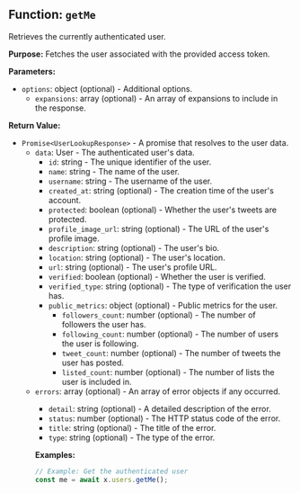 ## Function: `getMe`

Retrieves the currently authenticated user.

**Purpose:**
Fetches the user associated with the provided access token.

**Parameters:**

- `options`: object (optional) - Additional options.
  - `expansions`: array<string> (optional) - An array of expansions to include in the response.

**Return Value:**

- `Promise<UserLookupResponse>` - A promise that resolves to the user data.
  - `data`: User - The authenticated user's data.
    - `id`: string - The unique identifier of the user.
    - `name`: string - The name of the user.
    - `username`: string - The username of the user.
    - `created_at`: string (optional) - The creation time of the user's account.
    - `protected`: boolean (optional) - Whether the user's tweets are protected.
    - `profile_image_url`: string (optional) - The URL of the user's profile image.
    - `description`: string (optional) - The user's bio.
    - `location`: string (optional) - The user's location.
    - `url`: string (optional) - The user's profile URL.
    - `verified`: boolean (optional) - Whether the user is verified.
    - `verified_type`: string (optional) - The type of verification the user has.
    - `public_metrics`: object (optional) - Public metrics for the user.
      - `followers_count`: number (optional) - The number of followers the user has.
      - `following_count`: number (optional) - The number of users the user is following.
      - `tweet_count`: number (optional) - The number of tweets the user has posted.
      - `listed_count`: number (optional) - The number of lists the user is included in.
  - `errors`: array<object> (optional) - An array of error objects if any occurred.
    - `detail`: string (optional) - A detailed description of the error.
    - `status`: number (optional) - The HTTP status code of the error.
    - `title`: string (optional) - The title of the error.
    - `type`: string (optional) - The type of the error.

**Examples:**

```typescript
// Example: Get the authenticated user
const me = await x.users.getMe();
```
